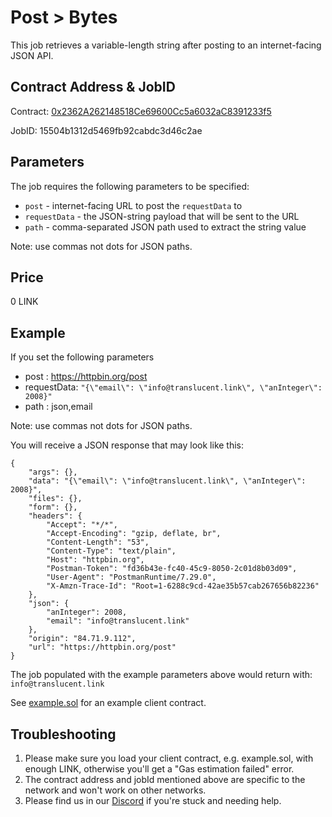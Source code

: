 # Post > Bytes

This job retrieves a variable-length string after posting to an internet-facing JSON API.

## Contract Address & JobID
  
Contract: [0x2362A262148518Ce69600Cc5a6032aC8391233f5](https://sepolia.etherscan.io/address/0x2362A262148518Ce69600Cc5a6032aC8391233f5)

JobID: 15504b1312d5469fb92cabdc3d46c2ae

## Parameters

The job requires the following parameters to be specified:

* `post` - internet-facing URL to post the `requestData` to
* `requestData` - the JSON-string payload that will be sent to the URL
* `path` - comma-separated JSON path used to extract the string value

Note: use commas not dots for JSON paths.

## Price

0 LINK

## Example

If you set the following parameters

* post : https://httpbin.org/post
* requestData: `"{\"email\": \"info@translucent.link\", \"anInteger\": 2008}"`
* path : json,email

Note: use commas not dots for JSON paths.

You will receive a JSON response that may look like this:

    {
        "args": {},
        "data": "{\"email\": \"info@translucent.link\", \"anInteger\": 2008}",
        "files": {},
        "form": {},
        "headers": {
            "Accept": "*/*",
            "Accept-Encoding": "gzip, deflate, br",
            "Content-Length": "53",
            "Content-Type": "text/plain",
            "Host": "httpbin.org",
            "Postman-Token": "fd36b43e-fc40-45c9-8050-2c01d8b03d09",
            "User-Agent": "PostmanRuntime/7.29.0",
            "X-Amzn-Trace-Id": "Root=1-6288c9cd-42ae35b57cab267656b82236"
        },
        "json": {
            "anInteger": 2008,
            "email": "info@translucent.link"
        },
        "origin": "84.71.9.112",
        "url": "https://httpbin.org/post"
    }

The job populated with the example parameters above would return with: `info@translucent.link`

See [example.sol](example.sol) for an example client contract.

## Troubleshooting

1. Please make sure you load your client contract, e.g. example.sol, with enough LINK, otherwise you'll get a "Gas estimation failed" error.
2. The contract address and jobId mentioned above are specific to the network and won't work on other networks.
3. Please find us in our [Discord](https://discord.gg/JxKT6R9Xpz) if you're stuck and needing help. 
